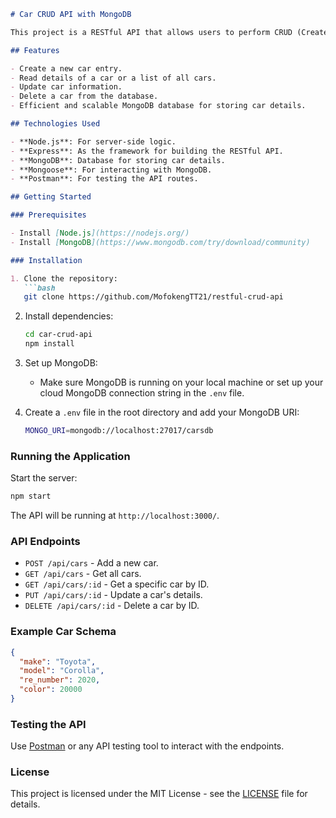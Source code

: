 ```md
# Car CRUD API with MongoDB

This project is a RESTful API that allows users to perform CRUD (Create, Read, Update, Delete) operations on a car database using MongoDB. It's built with Node.js and Express, providing a simple interface for managing car information.

## Features

- Create a new car entry.
- Read details of a car or a list of all cars.
- Update car information.
- Delete a car from the database.
- Efficient and scalable MongoDB database for storing car details.

## Technologies Used

- **Node.js**: For server-side logic.
- **Express**: As the framework for building the RESTful API.
- **MongoDB**: Database for storing car details.
- **Mongoose**: For interacting with MongoDB.
- **Postman**: For testing the API routes.

## Getting Started

### Prerequisites

- Install [Node.js](https://nodejs.org/)
- Install [MongoDB](https://www.mongodb.com/try/download/community)

### Installation

1. Clone the repository:
   ```bash
   git clone https://github.com/MofokengTT21/restful-crud-api
   ```
   
2. Install dependencies:
   ```bash
   cd car-crud-api
   npm install
   ```

3. Set up MongoDB:
   - Make sure MongoDB is running on your local machine or set up your cloud MongoDB connection string in the `.env` file.

4. Create a `.env` file in the root directory and add your MongoDB URI:
   ```bash
   MONGO_URI=mongodb://localhost:27017/carsdb
   ```

### Running the Application

Start the server:

```bash
npm start
```

The API will be running at `http://localhost:3000/`.

### API Endpoints

- `POST /api/cars` - Add a new car.
- `GET /api/cars` - Get all cars.
- `GET /api/cars/:id` - Get a specific car by ID.
- `PUT /api/cars/:id` - Update a car's details.
- `DELETE /api/cars/:id` - Delete a car by ID.

### Example Car Schema

```json
{
  "make": "Toyota",
  "model": "Corolla",
  "re_number": 2020,
  "color": 20000
}
```

### Testing the API

Use [Postman](https://www.postman.com/) or any API testing tool to interact with the endpoints.

### License

This project is licensed under the MIT License - see the [LICENSE](LICENSE) file for details.
